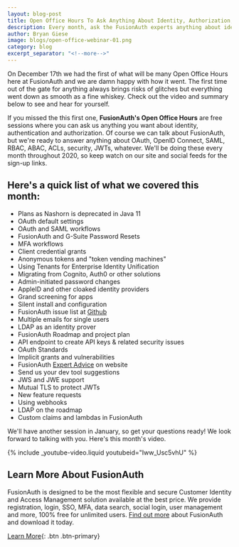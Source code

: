 ```yaml
---
layout: blog-post
title: Open Office Hours To Ask Anything About Identity, Authorization, and Authentication
description: Every month, ask the FusionAuth experts anything about identity, authorization, and authentication.
author: Bryan Giese
image: blogs/open-office-webinar-01.png
category: blog
excerpt_separator: "<!--more-->"
---
```


On December 17th we had the first of what will be many Open Office Hours here at FusionAuth and we are damn happy with how it went. The first time out of the gate for anything always brings risks of glitches but everything went down as smooth as a fine whiskey. Check out the video and summary below to see and hear for yourself.

<!--more-->

If you missed the this first one, **FusionAuth's Open Office Hours** are free sessions where you can ask us anything you want about identity, authentication and authorization. Of course we can talk about FusionAuth, but we're ready to answer anything about OAuth, OpenID Connect, SAML, RBAC, ABAC, ACLs, security, JWTs, whatever. We'll be doing these every month throughout 2020, so keep watch on our site and social feeds for the sign-up links.

## Here's a quick list of what we covered this month:
- Plans as Nashorn is deprecated in Java 11
- OAuth default settings
- OAuth and SAML workflows
- FusionAuth and G-Suite Password Resets
- MFA workflows
- Client credential grants
- Anonymous tokens and "token vending machines"
- Using Tenants for Enterprise Identity Unification
- Migrating from Cognito, Auth0 or other solutions
- Admin-initiated password changes
- AppleID and other cloaked identity providers
- Grand screening for apps
- Silent install and configuration
- FusionAuth issue list at [Github](https://github.com/FusionAuth/fusionauth-issues)
- Multiple emails for single users
- LDAP as an identity prover
- FusionAuth Roadmap and project plan
- API endpoint to create API keys & related security issues
- OAuth Standards
- Implicit grants and vulnerabilities
- FusionAuth [Expert Advice](/learn/expert-advice) on website
- Send us your dev tool suggestions
- JWS and JWE support
- Mutual TLS to protect JWTs
- New feature requests
- Using webhooks
- LDAP on the roadmap
- Custom claims and lambdas in FusionAuth

We'll have another session in January, so get your questions ready! We look forward to talking with you. Here's this month's video.

{% include _youtube-video.liquid youtubeid="Iww_Usc5vhU" %}
<br/>


## Learn More About FusionAuth
FusionAuth is designed to be the most flexible and secure Customer Identity and Access Management solution available at the best price. We provide registration, login, SSO, MFA, data search, social login, user management and more, 100% free for unlimited users. [Find out more](/ "FusionAuth Home") about FusionAuth and download it today.

[Learn More](/){: .btn .btn-primary}
